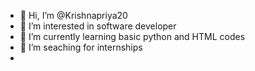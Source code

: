 - 👋 Hi, I’m @Krishnapriya20
- 👀 I’m interested in software developer
- 🌱 I’m currently learning basic python and HTML codes
- 💞️ I’m seaching for internships 
- 

<!---
Krishnapriya20/Krishnapriya20 is a ✨ special ✨ repository because its `README.md` (this file) appears on your GitHub profile.
You can click the Preview link to take a look at your changes.
--->
